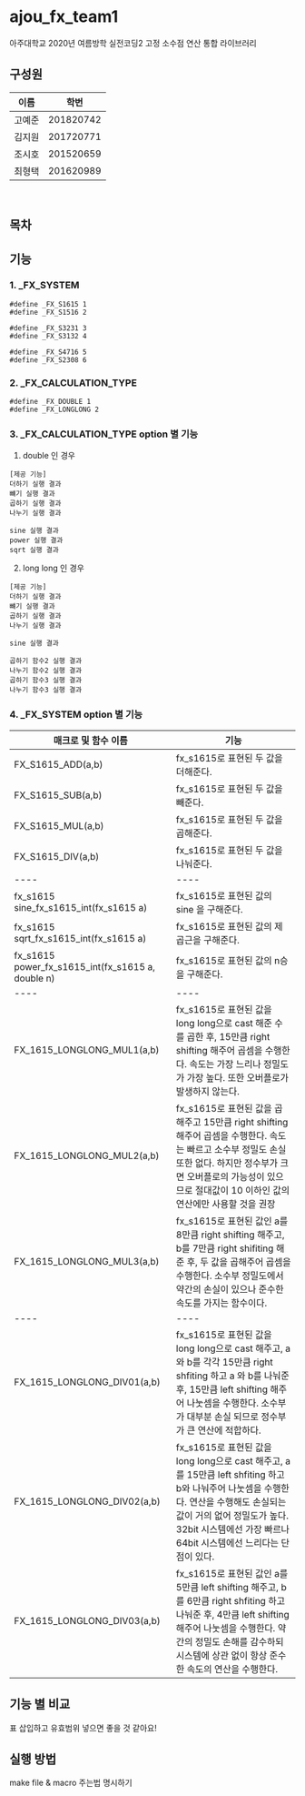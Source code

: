 # ajou_fx_team1
아주대학교 2020년 여름방학 실전코딩2 고정 소수점 연산 통합 라이브러리

## 구성원

| 이름 | 학번 | 
| ---- | ---- |
| 고예준 | 201820742 | 
| 김지원 | 201720771 | 
| 조시호 | 201520659 | 
| 최형택 | 201620989 | 
<br>

## 목차

## 기능

### 1. _FX_SYSTEM


```
#define _FX_S1615 1
#define _FX_S1516 2

#define _FX_S3231 3
#define _FX_S3132 4

#define _FX_S4716 5 
#define _FX_S2308 6
```

### 2. _FX_CALCULATION_TYPE
 

```
#define _FX_DOUBLE 1
#define _FX_LONGLONG 2
```


### 3. _FX_CALCULATION_TYPE option 별 기능
1. double 인 경우

```
[제공 기능]
더하기 실행 결과
뺴기 실행 결과
곱하기 실행 결과
나누기 실행 결과

sine 실행 결과
power 실행 결과
sqrt 실행 결과
```

2. long long 인 경우

```
[제공 기능]
더하기 실행 결과
뺴기 실행 결과
곱하기 실행 결과
나누기 실행 결과

sine 실행 결과

곱하기 함수2 실행 결과
나누기 함수2 실행 결과
곱하기 함수3 실행 결과
나누기 함수3 실행 결과
```

### 4. _FX_SYSTEM option 별 기능

| 매크로 및 함수 이름 | 기능 |
| ---- | ---- |
| FX_S1615_ADD(a,b) | fx_s1615로 표현된 두 값을 더해준다.  |
| FX_S1615_SUB(a,b) | fx_s1615로 표현된 두 값을 빼준다. |
| FX_S1615_MUL(a,b) | fx_s1615로 표현된 두 값을 곱해준다. |
| FX_S1615_DIV(a,b) | fx_s1615로 표현된 두 값을 나눠준다. |
| ---- | ---- |
| fx_s1615 sine_fx_s1615_int(fx_s1615 a) | fx_s1615로 표현된 값의 sine 을 구해준다.  |
| fx_s1615 sqrt_fx_s1615_int(fx_s1615 a) | fx_s1615로 표현된 값의 제곱근을 구해준다. |
| fx_s1615 power_fx_s1615_int(fx_s1615 a, double n) | fx_s1615로 표현된 값의 n승을 구해준다. |
| ---- | ---- |
| FX_1615_LONGLONG_MUL1(a,b) | fx_s1615로 표현된 값을 long long으로 cast 해준 수를 곱한 후, 15만큼 right shifting 해주어 곱셈을 수행한다. 속도는 가장 느리나 정밀도가 가장 높다. 또한 오버플로가 발생하지 않는다. |
| FX_1615_LONGLONG_MUL2(a,b) | fx_s1615로 표현된 값을 곱해주고 15만큼 right shifting해주어 곱셈을 수행한다. 속도는 빠르고 소수부 정밀도 손실 또한 없다. 하지만 정수부가 크면 오버플로의 가능성이 있으므로 절대값이 10 이하인 값의 연산에만 사용할 것을 권장 |
| FX_1615_LONGLONG_MUL3(a,b) | fx_s1615로 표현된 값인 a를 8만큼 right shifting 해주고, b를 7만큼 right shifiting 해준 후, 두 값을 곱해주어 곱셈을 수행한다. 소수부 정밀도에서 약간의 손실이 있으나 준수한 속도를 가지는 함수이다.  |
| ---- | ---- |
| FX_1615_LONGLONG_DIV01(a,b) | fx_s1615로 표현된 값을 long long으로 cast 해주고, a와 b를 각각 15만큼 right shfiting 하고 a 와 b를 나눠준 후, 15만큼 left shifting 해주어 나눗셈을 수행한다. 소수부가 대부분 손실 되므로 정수부가 큰 연산에 적합하다. | 
| FX_1615_LONGLONG_DIV02(a,b) | fx_s1615로 표현된 값을 long long으로 cast 해주고, a를 15만큼 left shfiting 하고 b와 나눠주어 나눗셈을 수행한다. 연산을 수행해도 손실되는 값이 거의 없어 정밀도가 높다. 32bit 시스템에선 가장 빠르나 64bit 시스템에선 느리다는 단점이 있다. |
| FX_1615_LONGLONG_DIV03(a,b) | fx_s1615로 표현된 값인 a를 5만큼 left shifting 해주고, b를 6만큼 right shfiting 하고 나눠준 후, 4만큼 left shifting 해주어 나눗셈을 수행한다. 약간의 정밀도 손해를 감수하되 시스템에 상관 없이 항상 준수한 속도의 연산을 수행한다. |



## 기능 별 비교

표 삽입하고 유효범위 넣으면 좋을 것 같아요!

## 실행 방법
make file & macro 주는법 명시하기